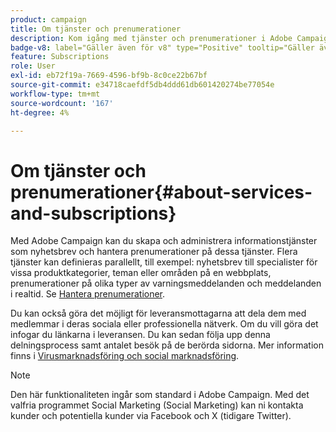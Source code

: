 ```yaml
---
product: campaign
title: Om tjänster och prenumerationer
description: Kom igång med tjänster och prenumerationer i Adobe Campaign
badge-v8: label="Gäller även för v8" type="Positive" tooltip="Gäller även Campaign v8"
feature: Subscriptions
role: User
exl-id: eb72f19a-7669-4596-bf9b-8c0ce22b67bf
source-git-commit: e34718caefdf5db4ddd61db601420274be77054e
workflow-type: tm+mt
source-wordcount: '167'
ht-degree: 4%

---
```


# Om tjänster och prenumerationer{#about-services-and-subscriptions}

Med Adobe Campaign kan du skapa och administrera informationstjänster som nyhetsbrev och hantera prenumerationer på dessa tjänster. Flera tjänster kan definieras parallellt, till exempel: nyhetsbrev till specialister för vissa produktkategorier, teman eller områden på en webbplats, prenumerationer på olika typer av varningsmeddelanden och meddelanden i realtid. Se [Hantera prenumerationer](managing-subscriptions.md).

Du kan också göra det möjligt för leveransmottagarna att dela dem med medlemmar i deras sociala eller professionella nätverk. Om du vill göra det infogar du länkarna i leveransen. Du kan sedan följa upp denna delningsprocess samt antalet besök på de berörda sidorna. Mer information finns i [Virusmarknadsföring och social marknadsföring](viral-and-social-marketing.md).

>[!NOTE]
>
>Den här funktionaliteten ingår som standard i Adobe Campaign. Med det valfria programmet Social Marketing (Social Marketing) kan ni kontakta kunder och potentiella kunder via Facebook och X (tidigare Twitter).
